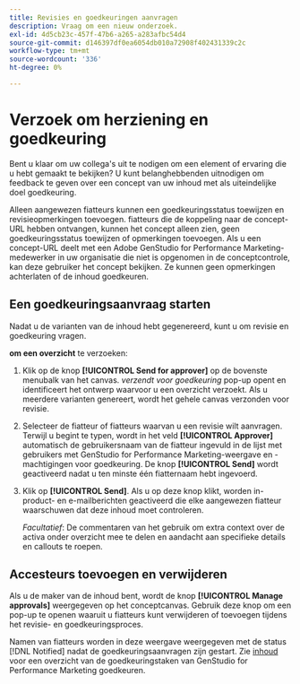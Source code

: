 ```yaml
---
title: Revisies en goedkeuringen aanvragen
description: Vraag om een nieuw onderzoek.
exl-id: 4d5cb23c-457f-47b6-a265-a283afbc54d4
source-git-commit: d146397df0ea6054db010a72908f402431339c2c
workflow-type: tm+mt
source-wordcount: '336'
ht-degree: 0%

---
```


# Verzoek om herziening en goedkeuring

Bent u klaar om uw collega&#39;s uit te nodigen om een element of ervaring die u hebt gemaakt te bekijken? U kunt belanghebbenden uitnodigen om feedback te geven over een concept van uw inhoud met als uiteindelijke doel goedkeuring.

Alleen aangewezen fiatteurs kunnen een goedkeuringsstatus toewijzen en revisieopmerkingen toevoegen. fiatteurs die de koppeling naar de concept-URL hebben ontvangen, kunnen het concept alleen zien, geen goedkeuringsstatus toewijzen of opmerkingen toevoegen. Als u een concept-URL deelt met een Adobe GenStudio for Performance Marketing-medewerker in uw organisatie die niet is opgenomen in de conceptcontrole, kan deze gebruiker het concept bekijken. Ze kunnen geen opmerkingen achterlaten of de inhoud goedkeuren.

## Een goedkeuringsaanvraag starten

Nadat u de varianten van de inhoud hebt gegenereerd, kunt u om revisie en goedkeuring vragen.

**om een overzicht** te verzoeken:

1. Klik op de knop **[!UICONTROL Send for approver]** op de bovenste menubalk van het canvas. _verzendt voor goedkeuring_ pop-up opent en identificeert het ontwerp waarvoor u een overzicht verzoekt. Als u meerdere varianten genereert, wordt het gehele canvas verzonden voor revisie.

1. Selecteer de fiatteur of fiatteurs waarvan u een revisie wilt aanvragen. Terwijl u begint te typen, wordt in het veld **[!UICONTROL Approver]** automatisch de gebruikersnaam van de fiatteur ingevuld in de lijst met gebruikers met GenStudio for Performance Marketing-weergave en -machtigingen voor goedkeuring. De knop **[!UICONTROL Send]** wordt geactiveerd nadat u ten minste één fiatternaam hebt ingevoerd.

1. Klik op **[!UICONTROL Send]**. Als u op deze knop klikt, worden in-product- en e-mailberichten geactiveerd die elke aangewezen fiatteur waarschuwen dat deze inhoud moet controleren.

   _Facultatief_: De commentaren van het gebruik om extra context over de activa onder overzicht mee te delen en aandacht aan specifieke details en callouts te roepen.

## Accesteurs toevoegen en verwijderen

Als u de maker van de inhoud bent, wordt de knop **[!UICONTROL Manage approvals]** weergegeven op het conceptcanvas. Gebruik deze knop om een pop-up te openen waaruit u fiatteurs kunt verwijderen of toevoegen tijdens het revisie- en goedkeuringsproces.

Namen van fiatteurs worden in deze weergave weergegeven met de status [!DNL Notified] nadat de goedkeuringsaanvragen zijn gestart. Zie [ inhoud ](./approve-content.md) voor een overzicht van de goedkeuringstaken van GenStudio for Performance Marketing goedkeuren.
